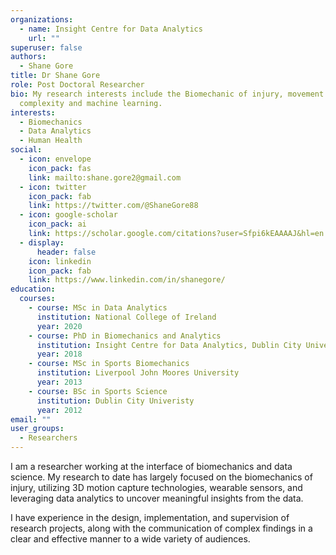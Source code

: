 ```yaml
---
organizations:
  - name: Insight Centre for Data Analytics
    url: ""
superuser: false
authors:
  - Shane Gore
title: Dr Shane Gore
role: Post Doctoral Researcher
bio: My research interests include the Biomechanic of injury, movement
  complexity and machine learning.
interests:
  - Biomechanics
  - Data Analytics
  - Human Health
social:
  - icon: envelope
    icon_pack: fas
    link: mailto:shane.gore2@gmail.com
  - icon: twitter
    icon_pack: fab
    link: https://twitter.com/@ShaneGore88
  - icon: google-scholar
    icon_pack: ai
    link: https://scholar.google.com/citations?user=Sfpi6kEAAAAJ&hl=en
  - display:
      header: false
    icon: linkedin
    icon_pack: fab
    link: https://www.linkedin.com/in/shanegore/
education:
  courses:
    - course: MSc in Data Analytics
      institution: National College of Ireland
      year: 2020
    - course: PhD in Biomechanics and Analytics
      institution: Insight Centre for Data Analytics, Dublin City University
      year: 2018
    - course: MSc in Sports Biomechanics
      institution: Liverpool John Moores University
      year: 2013
    - course: BSc in Sports Science
      institution: Dublin City Univeristy
      year: 2012
email: ""
user_groups:
  - Researchers
---
```


I am a researcher working at the interface of biomechanics and data science. My research to date has largely focused on the biomechanics of injury, utilizing 3D motion capture technologies, wearable sensors, and leveraging data analytics to uncover meaningful insights from the data.

I have experience in the design, implementation, and supervision of research projects, along with the communication of complex findings in a clear and effective manner to a wide variety of audiences.
